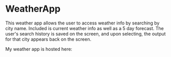 # WeatherApp

This weather app allows the user to access weather info by searching by city name. Included is current weather info as well as a 5 day forecast. The user's search history is saved on the screen, and upon selecting, the output for that city appears back on the screen.

My weather app is hosted here: 
